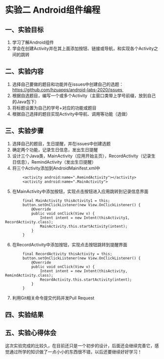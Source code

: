 # 实验二 Android组件编程
## 一、实验目标
1. 学习了解Android组件
2. 学会在创建Activity并在其上面添加按钮、链接或导航，和实现各个Activity之间的跳转
## 二、实验内容
1. 选择自己要做的题目和功能并在issues中创建自己的选题：https://github.com/hzuapps/android-labs-2020/issues 
2. 根据自选题目，编写一个或多个Activity（主窗口类带上学号前缀，放到自己的Java包下）
3. 将标题设置为自己的学号+对应的功能或题目
4. 根据自己选择的题目实现Activity中导航、调用等功能（选做）
## 三、实验步骤
1. 选择自己的题目，生日提醒，并在issues中创建选题
2. 确定两个功能，记录生日信息，发出生日提醒
3. 设计三个Java类，MainActivity（应用开始主页），RecordActivity（记录生日信息），RemindActivity（发出生日提醒）
4. 将三个Activity添加到AndroidMainifest.xml中
```  <activity android:name=".RecordActivity"></activity>
        <activity android:name=".RemindActivity"></activity>
        <activity android:name=".MainActivity">
``` 
5. 在MainActivity中添加按钮，实现点击按钮进入应用跳转到记录信息界面
``` Button button = findViewById(R.id.button3);
        final MainActivity thisActivity1 = this;
        button.setOnClickListener(new View.OnClickListener() {
            @Override
            public void onClick(View v) {
                Intent intent = new Intent(thisActivity1, RecordActivity.class);
                MainActivity.this.startActivity(intent);
            }
        }
```
6. 在RecordActivity中添加按钮，实现点击按钮跳转到提醒界面
``` Button button = findViewById(R.id.button2);
        final RecordActivity thisActivity = this;
        button.setOnClickListener(new View.OnClickListener() {
            @Override
            public void onClick(View v) {
                Intent intent = new Intent(thisActivity, RemindActivity.class);
                RecordActivity.this.startActivity(intent);
            }
        }
```
7. 利用Git相关命令提交代码并发Pull Request
## 四、实验结果
## 五、实验心得体会
这次实验完成的比较久，在目前还只是一个初步的设计，后面还会继续完善它，感觉通过所学的知识做了一点小小的东西很不错，以后还要继续好好学习！

